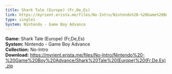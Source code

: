```yaml
---
title: Shark Tale (Europe) (Fr,De,Es)
link: https://myrient.erista.me/files/No-Intro/Nintendo%20-%20Game%20Boy%20Advance/Shark%20Tale%20(Europe)%20(Fr,De,Es).zip
type: single1
System: Nintendo - Game Boy Advance
---
```

<b>Game:</b> Shark Tale (Europe) (Fr,De,Es)<br>
<b>System:</b> Nintendo - Game Boy Advance<br>
<b>Collection:</b> No-Intro<br>
<b>Download:</b> https://myrient.erista.me/files/No-Intro/Nintendo%20-%20Game%20Boy%20Advance/Shark%20Tale%20(Europe)%20(Fr,De,Es).zip